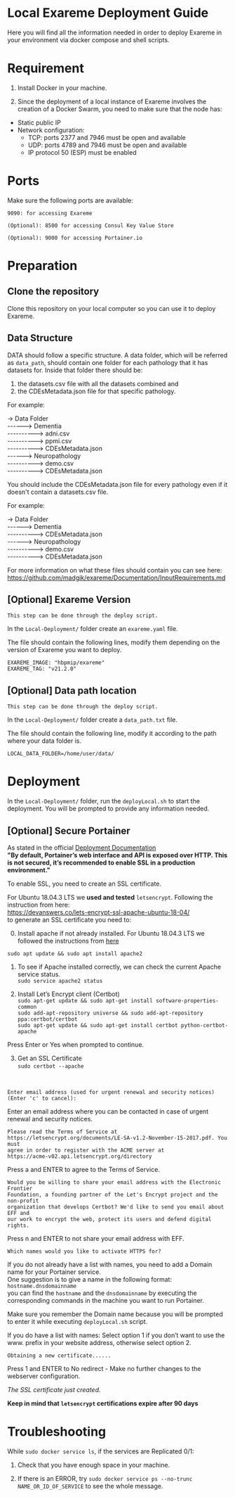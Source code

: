 # Local Exareme Deployment Guide

Here you will find all the information needed in order to deploy Exareme in your environment via docker compose and shell scripts.

# Requirement

1) Install Docker in your machine.

2) Since the deployment of a local instance of Exareme involves the creation of a Docker Swarm, you need to make sure that the node has:

- Static public IP
- Network configuration:
  * TCP: ports 2377 and 7946 must be open and available
  * UDP: ports 4789 and 7946 must be open and available
  * IP protocol 50 (ESP) must be enabled

# Ports

Make sure the following ports are available:

```9090: for accessing Exareme```

```(Optional): 8500 for accessing Consul Key Value Store``` 

```(Optional): 9000 for accessing Portainer.io```

# Preparation

## Clone the repository 

Clone this repository on your local computer so you can use it to deploy Exareme.

## Data Structure
DATA should follow a specific structure. A data folder, which will be referred as  ```data_path```, should contain one
folder for each pathology that it has datasets for. Inside that folder there should be:

1) the datasets.csv file with all the datasets combined and
2) the CDEsMetadata.json file for that specific pathology.

For example:

-> Data Folder <br />
------> Dementia <br />
----------> adni.csv <br />
----------> ppmi.csv <br />
----------> CDEsMetadata.json <br />
------> Neuropathology <br />
----------> demo.csv <br />
----------> CDEsMetadata.json <br />

You should include the CDEsMetadata.json file for every pathology even if it doesn't contain a datasets.csv file.

For example:

-> Data Folder <br />
------> Dementia <br />
----------> CDEsMetadata.json <br />
------> Neuropathology <br />
----------> demo.csv <br />
----------> CDEsMetadata.json <br />

For more information on what these files should contain you can see here:
https://github.com/madgik/exareme/Documentation/InputRequirements.md


## [Optional] Exareme Version 
```This step can be done through the deploy script.```

In the ```Local-Deployment/``` folder create an ```exareme.yaml``` file.

The file should contain the following lines, modify them depending on the version of Exareme you want to deploy.

```
EXAREME_IMAGE: "hbpmip/exareme"
EXAREME_TAG: "v21.2.0"
```

## [Optional] Data path location
```This step can be done through the deploy script.```

In the ```Local-Deployment/``` folder create a ```data_path.txt``` file.

The file should contain the following line, modify it according to the path where your data folder is.

```
LOCAL_DATA_FOLDER=/home/user/data/
```

# Deployment

In the ```Local-Deployment/``` folder, run the ```deployLocal.sh``` to start the deployment.
You will be prompted to provide any information needed.

## [Optional] Secure Portainer

As stated in the official <a href="https://portainer.readthedocs.io/en/stable/deployment.html#secure-portainer-using-ssl">Deployment Documentation</a> <br />
**"By default, Portainer’s web interface and API is exposed over HTTP. This is not secured, it’s recommended to enable SSL in a production environment."** <br />

To enable SSL, you need to create an SSL certificate. <br />

For Ubuntu 18.04.3 LTS we **used and tested** ```letsencrypt```. Following the instruction from here: <br />
https://devanswers.co/lets-encrypt-ssl-apache-ubuntu-18-04/ <br />
to generate an SSL certificate you need to:

0. Install apache if not already installed. For Ubuntu 18.04.3 LTS we followed the instructions from <a href="https://devanswers.co/installing-apache-ubuntu-18-04-server-virtual-hosts/">here</a> <br />

```sudo apt update && sudo apt install apache2```<br/>

1. To see if Apache installed correctly, we can check the current Apache service status.<br />
```sudo service apache2 status``` <br />

2. Install Let’s Encrypt client (Certbot) <br />
```sudo apt-get update && sudo apt-get install software-properties-common``` <br />
```sudo add-apt-repository universe && sudo add-apt-repository ppa:certbot/certbot``` <br />
```sudo apt-get update && sudo apt-get install certbot python-certbot-apache``` <br />

Press Enter or Yes when prompted to continue.

3. Get an SSL Certificate <br />
```sudo certbot --apache```
<br />

```
Enter email address (used for urgent renewal and security notices) (Enter 'c' to cancel):
``` 

Enter an email address where you can be contacted in case of urgent renewal and security notices. <br />

```
Please read the Terms of Service at
https://letsencrypt.org/documents/LE-SA-v1.2-November-15-2017.pdf. You must
agree in order to register with the ACME server at
https://acme-v02.api.letsencrypt.org/directory 
```

Press a and ENTER to agree to the Terms of Service.<br />

```
Would you be willing to share your email address with the Electronic Frontier
Foundation, a founding partner of the Let's Encrypt project and the non-profit
organization that develops Certbot? We'd like to send you email about EFF and
our work to encrypt the web, protect its users and defend digital rights.
```

Press n and ENTER to not share your email address with EFF. <br />

```
Which names would you like to activate HTTPS for?
```

If you do not already have a list with names, you need to add a Domain name for your Portainer service.<br />
One suggestion is to give a name in the following format: <br />
```hostname.dnsdomainname```<br />
you can find the ```hostname``` and the ```dnsdomainname``` by executing the corresponding commands in the machine you want to run Portainer.

Make sure you remember the Domain name because you will be prompted to enter it while executing ```deployLocal.sh``` script.

If you do have a list with names:
Select option 1 if you don’t want to use the www. prefix in your website address, otherwise select option 2.
<br />

```
Obtaining a new certificate......
```

Press 1 and ENTER to No redirect - Make no further changes to the webserver configuration. <br />

*The SSL certificate just created.* <br />

**Keep in mind that ```letsencrypt``` certifications expire after 90 days** <br />

# Troubleshooting

While ```sudo docker service ls```, if the services are Replicated 0/1:

1) Check that you have enough space in your machine.

2) If there is an ERROR, try ```sudo docker service ps --no-trunc NAME_OR_ID_OF_SERVICE``` to see the whole message.
